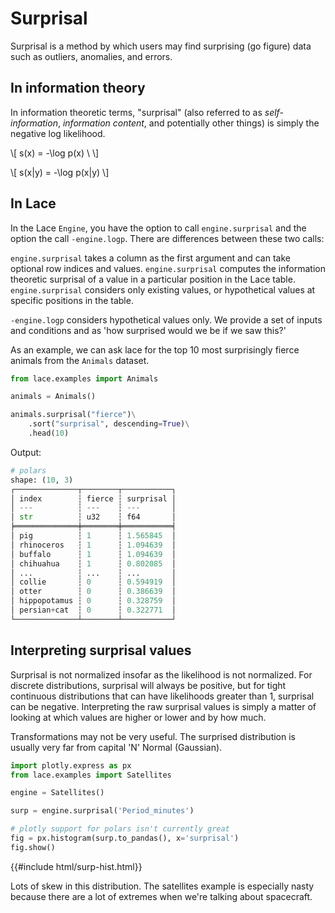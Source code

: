 <style>
    #surp-hist {
        aspect-ratio: 4/3;
    }
</style>
# Surprisal 

Surprisal is a method by which users may find surprising (go figure) data such
as outliers, anomalies, and errors.

## In information theory
In information theoretic terms, "surprisal" (also referred to as
*self-information*, *information content*, and potentially other things) is
simply the negative log likelihood.

\\[
s(x) = -\log p(x) \\
\\]

\\[
s(x|y) = -\log p(x|y)
\\]

## In Lace

In the Lace `Engine`, you have the option to call `engine.surprisal` and the option
the call `-engine.logp`. There are differences between these two calls:

`engine.surprisal` takes a column as the first argument and can take optional row
indices and values. `engine.surprisal` computes the information theoretic surprisal
of a value in a particular position in the Lace table. `engine.surprisal` considers
only existing values, or hypothetical values at specific positions in the
table.

`-engine.logp` considers hypothetical values only. We provide a set of inputs and
conditions and as 'how surprised would we be if we saw this?'

As an example, we can ask lace for the top 10 most surprisingly fierce animals
from the `Animals` dataset.

<div class=tabbed-blocks>

```python
from lace.examples import Animals

animals = Animals()

animals.surprisal("fierce")\
    .sort("surprisal", descending=True)\
    .head(10)
```
</div>

Output:

```python
# polars
shape: (10, 3)
┌──────────────┬────────┬───────────┐
│ index        ┆ fierce ┆ surprisal │
│ ---          ┆ ---    ┆ ---       │
│ str          ┆ u32    ┆ f64       │
╞══════════════╪════════╪═══════════╡
│ pig          ┆ 1      ┆ 1.565845  │
│ rhinoceros   ┆ 1      ┆ 1.094639  │
│ buffalo      ┆ 1      ┆ 1.094639  │
│ chihuahua    ┆ 1      ┆ 0.802085  │
│ ...          ┆ ...    ┆ ...       │
│ collie       ┆ 0      ┆ 0.594919  │
│ otter        ┆ 0      ┆ 0.386639  │
│ hippopotamus ┆ 0      ┆ 0.328759  │
│ persian+cat  ┆ 0      ┆ 0.322771  │
└──────────────┴────────┴───────────┘
```

## Interpreting surprisal values

Surprisal is not normalized insofar as the likelihood is not normalized. For
discrete distributions, surprisal will always be positive, but for tight
continuous distributions that can have likelihoods greater than 1, surprisal
can be negative. Interpreting the raw surprisal values is simply a matter of
looking at which values are higher or lower and by how much.

Transformations may not be very useful. The surprised distribution is usually
very far from capital 'N' Normal (Gaussian).

```python
import plotly.express as px
from lace.examples import Satellites

engine = Satellites()

surp = engine.surprisal('Period_minutes')

# plotly support for polars isn't currently great
fig = px.histogram(surp.to_pandas(), x='surprisal')
fig.show()
```

{{#include html/surp-hist.html}}

Lots of skew in this distribution. The satellites example is especially nasty
because there are a lot of extremes when we're talking about spacecraft.
